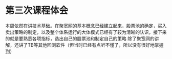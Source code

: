 # 第三次课程体会
本周依然在讲技术基础。在聚宽网的基本概念已经建立起来，股票池的确定，买入卖出策略的制定，以及整个体系运行的大体模式已经有了较为清晰的认识，接下来的就是要熟悉各项指标，选出自己的股票池和制定自己的策略
除了聚宽网的讲解，还讲了TB等其他回测软件（但当时已经有点听不懂了，所以没有很好地掌握到）
